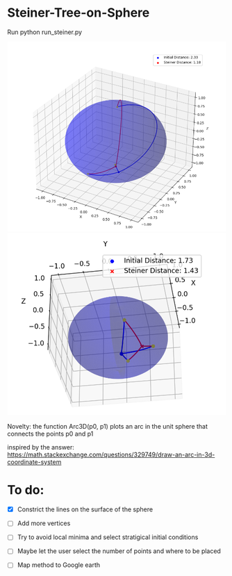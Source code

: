 # Steiner-Tree-on-Sphere
<!-- Returns the Steiner tree on the surface of a sphere. Based on code by Samuel-Retter

<img src="https://github.com/giopolykra/Steiner-Tree-on-Sphere/blob/master/Steiner_tree.png" width="1500">

# Update: -->

Run python run_steiner.py

<img src="https://github.com/giopolykra/Steiner-Tree-on-Sphere/blob/master/Screenshot%20from%202023-01-28%2019-55-14.png" width="1500">

<img src="https://github.com/giopolykra/Steiner-Tree-on-Sphere/blob/master/steiner_tree2.png" width="1500">

Novelty: the function Arc3D(p0, p1) plots an arc in the unit sphere that connects the points p0 and p1

inspired by the answer: https://math.stackexchange.com/questions/329749/draw-an-arc-in-3d-coordinate-system
# To do:
- [x] Constrict the lines on the surface of the sphere
- [ ] Add more vertices
- [ ] Try to avoid local minima and select stratigical initial conditions
- [ ] Maybe let the user select the number of points and where to be placed
- [ ] Map method to Google earth

